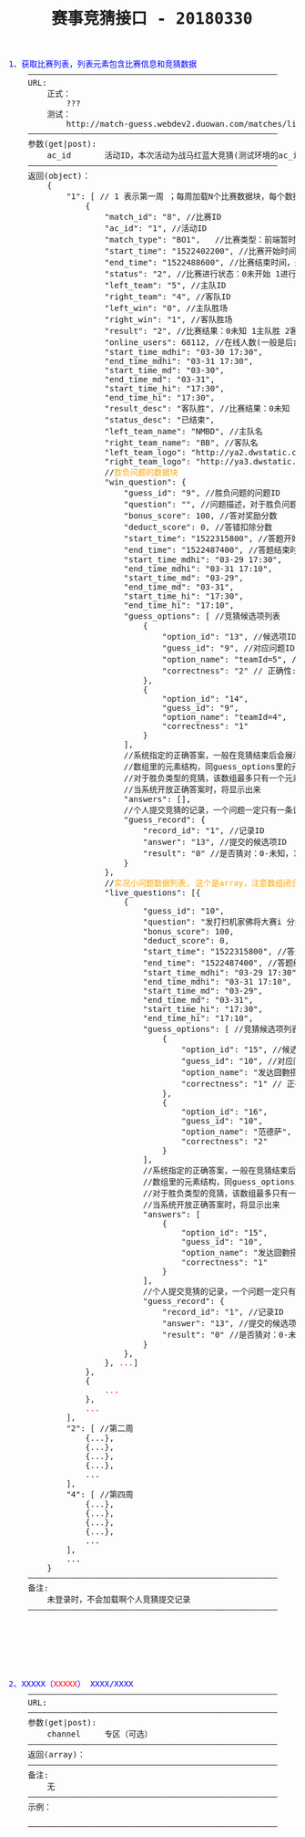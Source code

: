 <pre>

<h1><center>赛事竞猜接口 - 20180330</center></h1>

<font color="blue">1、获取比赛列表，列表元素包含比赛信息和竞猜数据</font>
	————————————————————————————————————————————————————
	URL:		
        正式：
            ???
        测试：
            http://match-guess.webdev2.duowan.com/matches/list
	————————————————————————————————————————————————————
	参数(get|post):
		ac_id       活动ID，本次活动为战马红蓝大竞猜(测试环境的ac_id=1)
	————————————————————————————————————————————————————
	返回(object)：
		{
            "1": [ // 1 表示第一周 ；每周加载N个比赛数据块，每个数据块包含比赛信息和竞猜数据
                {
                    "match_id": "8", //比赛ID
                    "ac_id": "1", //活动ID
                    "match_type": "BO1",   //比赛类型：前端暂时不用
                    "start_time": "1522402200", //比赛开始时间，这跟竞猜开始时间不同概念
                    "end_time": "1522488600", //比赛结束时间，这跟竞猜结束时间不同概念
                    "status": "2", //比赛进行状态：0未开始 1进行中 2已结束 3已暂停 4已取消
                    "left_team": "5", //主队ID
                    "right_team": "4", //客队ID
                    "left_win": "0", //主队胜场
                    "right_win": "1", //客队胜场
                    "result": "2", //比赛结果：0未知 1主队胜 2客队胜
                    "online_users": 68112, //在线人数(一般是后台设置的随机值)
                    "start_time_mdhi": "03-30 17:30", 
                    "end_time_mdhi": "03-31 17:30",
                    "start_time_md": "03-30",
                    "end_time_md": "03-31",
                    "start_time_hi": "17:30",
                    "end_time_hi": "17:30",
                    "result_desc": "客队胜", //比赛结果：0未知 1主队胜 2客队胜
                    "status_desc": "已结束",
                    "left_team_name": "NMBD", //主队名
                    "right_team_name": "BB", //客队名
                    "left_team_logo": "http://ya2.dwstatic.com/201803/8c/8c04cab6a8cf2c21f1ba0794267c8437.jpg",
                    "right_team_logo": "http://ya3.dwstatic.com/201803/d3/d38c92440f32b0e938d1d836839a9bc2.gif",
                    //<font color="orange">胜负问题的数据块</font>
                    "win_question": {
                        "guess_id": "9", //胜负问题的问题ID
                        "question": "", //问题描述，对于胜负问题，为空串；对于实况问题，有描述
                        "bonus_score": 100, //答对奖励分数
                        "deduct_score": 0, //答错扣除分数
                        "start_time": "1522315800", //答题开始时间，<font color="red">根据需要，使用该时间控制是否可答题，后端也做了控制</font>
                        "end_time": "1522487400", //答题结束时间，<font color="red">根据需要，使用该时间控制是否可答题，后端也做了控制</font>
                        "start_time_mdhi": "03-29 17:30",
                        "end_time_mdhi": "03-31 17:10",
                        "start_time_md": "03-29",
                        "end_time_md": "03-31",
                        "start_time_hi": "17:30",
                        "end_time_hi": "17:10",
                        "guess_options": [ //竞猜候选项列表
                            {
                                "option_id": "13", //候选项ID
                                "guess_id": "9", //对应问题ID
                                "option_name": "teamId=5", //候选项的描述(对于胜负竞猜，这里的值有点奇怪，但是前段用不到，就忽略吧)
                                "correctness": "2" // 正确性: 0未知 1答对 2答错
                            },
                            {
                                "option_id": "14",
                                "guess_id": "9",
                                "option_name": "teamId=4",
                                "correctness": "1"
                            }
                        ],
                        //系统指定的正确答案，一般在竞猜结束后会展示；没有答案时，是个空数组。
                        //数组里的元素结构，同guess_options里的元素完全一致
                        //对于胜负类型的竞猜，该数组最多只有一个元素，只要取answers[0]即可
                        //当系统开放正确答案时，将显示出来
                        "answers": [],
                        //个人提交竞猜的记录，一个问题一定只有一条记录，结构是object，不是array；没有登录或没有提交记录时，为null
                        "guess_record": {
                            "record_id": "1", //记录ID
                            "answer": "13", //提交的候选项ID
                            "result": "0" //是否猜对：0-未知，1-答对，2-答错
                        }
                    },
                    //<font color="orange">实况小问题数据列表, 这个是array，注意数组闭合处的省略号</font>
                    "live_questions": [{
                        {
                            "guess_id": "10",
                            "question": "发打扫机家佛将大赛i 分挤掉附近",
                            "bonus_score": 100,
                            "deduct_score": 0,
                            "start_time": "1522315800", //答题开始时间，<font color="red">根据需要，使用该时间控制是否可答题，后端也做了控制</font>
                            "end_time": "1522487400", //答题结束时间，<font color="red">根据需要，使用该时间控制是否可答题，后端也做了控制</font>
                            "start_time_mdhi": "03-29 17:30",
                            "end_time_mdhi": "03-31 17:10",
                            "start_time_md": "03-29",
                            "end_time_md": "03-31",
                            "start_time_hi": "17:30",
                            "end_time_hi": "17:10",
                            "guess_options": [ //竞猜候选项列表
                                {
                                    "option_id": "15", //候选项ID
                                    "guess_id": "10", //对应问题ID
                                    "option_name": "发达囧覅搭建覅偶", //候选项的描述
                                    "correctness": "1" // 正确性：0未知 1答对 2答错
                                },
                                {
                                    "option_id": "16",
                                    "guess_id": "10",
                                    "option_name": "范德萨",
                                    "correctness": "2"
                                }
                            ],
                            //系统指定的正确答案，一般在竞猜结束后会展示；没有答案时，是个空数组。
                            //数组里的元素结构，同guess_options里的元素完全一致
                            //对于胜负类型的竞猜，该数组最多只有一个元素，只要取answers[0]即可
                            //当系统开放正确答案时，将显示出来
                            "answers": [
                                {
                                    "option_id": "15",
                                    "guess_id": "10",
                                    "option_name": "发达囧覅搭建覅偶",
                                    "correctness": "1"
                                }
                            ],
                            //个人提交竞猜的记录，一个问题一定只有一条记录，结构是object，不是array；没有登录或没有提交记录时，为null
                            "guess_record": {
                                "record_id": "1", //记录ID
                                "answer": "13", //提交的候选项ID
                                "result": "0" //是否猜对：0-未知，1-答对，2-答错
                            }
                        },
                    }, <font color="red">...</font>]
                },
                {
                    <font color="red">...</font>
                },
                <font color="red">...</font>
            ],
            "2": [ //第二周
                {...},
                {...},
                {...},
                {...},
                ...
            ],
            "4": [ //第四周
                {...},
                {...},
                {...},
                {...},
                ...
            ],
            ...
        }
	————————————————————————————————————————————————————
	备注: 
		未登录时，不会加载啊个人竞猜提交记录
	————————————————————————————————————————————————————







<font color="blue">2、XXXXX（<font color="red">XXXXX</font>） XXXX/XXXX </font>
	————————————————————————————————————————————————————
	URL:		
	————————————————————————————————————————————————————
	参数(get|post):
		channel		专区（可选）
	————————————————————————————————————————————————————
	返回(array)：
	————————————————————————————————————————————————————
	备注: 
		无
	————————————————————————————————————————————————————
	示例：

	————————————————————————————————————————————————————







</pre>